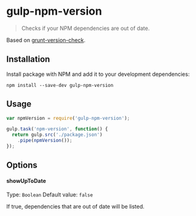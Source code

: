 # gulp-npm-version

> Checks if your NPM dependencies are out of date.

Based on [grunt-version-check](https://github.com/stevewillard/grunt-version-check).

## Installation

Install package with NPM and add it to your development dependencies:

`npm install --save-dev gulp-npm-version`

## Usage

```javascript
var npmVersion = require('gulp-npm-version');

gulp.task('npm-version', function() {
  return gulp.src('./package.json')
    .pipe(npmVersion());
});
```

## Options

#### showUpToDate
Type: `Boolean`
Default value: `false`

If true, dependencies that are out of date will be listed.